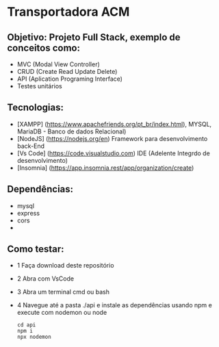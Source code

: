 # Transportadora ACM
## Objetivo: Projeto Full Stack, exemplo de conceitos como:

- MVC (Modal View Controller)
- CRUD (Create Read Update Delete)
- API (Aplication Programing Interface)
- Testes unitários

## Tecnologias:
- [XAMPP] (https://www.apachefriends.org/pt_br/index.html), MYSQL, MariaDB - Banco de dados Relacional)
- [NodeJS] (https://nodejs.org/en) Framework para desenvolvimento back-End
- [Vs Code] (https://code.visualstudio.com) IDE (Adelente Integrdo de desenvolvimento)
- [Insomnia] (https://app.insomnia.rest/app/organization/create) 

## Dependências:
- mysql
- express
- cors
- 
## Como testar:
- 1 Faça download deste repositório
- 2 Abra com VsCode
- 3 Abra um terminal cmd ou bash
- 4 Navegue até a pasta ./api e instale as dependências usando npm e execute com nodemon ou node

  ```
  cd api
  npm i
  npx nodemon
  
  ```
 
